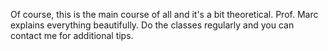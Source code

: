 Of course, this is the main course of all and it's a bit theoretical. Prof. Marc explains everything beautifully. Do the classes regularly and you can contact me for additional tips.
